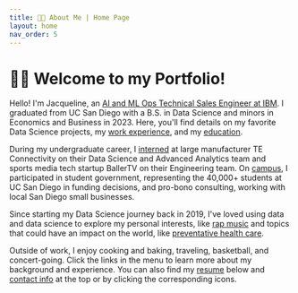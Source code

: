 ```yaml
---
title: 👋🏻 About Me | Home Page
layout: home
nav_order: 5
---
```


# 👋🏻 Welcome to my Portfolio!

Hello! I'm Jacqueline, an [AI and ML Ops Technical Sales Engineer at IBM](experience). I graduated from UC San Diego with a B.S. in Data Science and minors in Economics and Business in 2023. Here, you'll find details on my favorite Data Science projects, my [work experience](experience), and my [education](education). 

During my undergraduate career, I [interned](experience) at large manufacturer TE Connectivity on their Data Science and Advanced Analytics team and sports media tech startup BallerTV on their Engineering team. On [campus](education), I participated in student government, representing the 40,000+ students at UC San Diego in funding decisions, and pro-bono consulting, working with local San Diego small businesses.  

Since starting my Data Science journey back in 2019, I've loved using data and data science to explore my personal interests, like [rap music](hiphop) and topics that could have an impact on the world, like [preventative health care](twas). 

Outside of work, I enjoy cooking and baking, traveling, basketball, and concert-going. Click the links in the menu to learn more about my background and experience. You can also find my [resume](https://jacquelinekclee.github.io/jacqueline_lee_resume_2024.pdf) below and [contact info](https://www.linkedin.com/in/jacqueline-kc-lee/) at the top or by clicking the corresponding icons.

<a href="https://jacquelinekclee.github.io/jacqueline_lee_resume_2024.pdf"><img style="height: auto;" src="{{site.baseurl}}/jacqueline_lee_resume_2024.jpg" alt=""></a>
